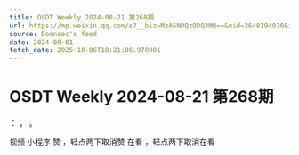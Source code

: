 ```yaml
---
title: OSDT Weekly 2024-08-21 第268期
url: https://mp.weixin.qq.com/s?__biz=MzA5NDQzODQ3MQ==&mid=2648194030&idx=2&sn=426008a080e479cdada4329cf645eb65
source: Doonsec's feed
date: 2024-09-01
fetch_date: 2025-10-06T18:21:06.970001
---
```


# OSDT Weekly 2024-08-21 第268期

：
，
。

视频
小程序
赞
，轻点两下取消赞
在看
，轻点两下取消在看